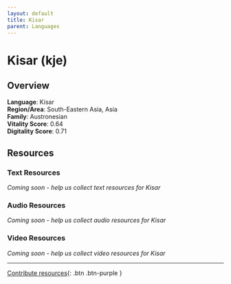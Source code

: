 ```yaml
---
layout: default
title: Kisar
parent: Languages
---
```


# Kisar (kje)

## Overview

**Language**: Kisar  
**Region/Area**: South-Eastern Asia, Asia  
**Family**: Austronesian  
**Vitality Score**: 0.64  
**Digitality Score**: 0.71  

## Resources

### Text Resources
*Coming soon - help us collect text resources for Kisar*

### Audio Resources
*Coming soon - help us collect audio resources for Kisar*

### Video Resources
*Coming soon - help us collect video resources for Kisar*

---

[Contribute resources](https://fairtrain.github.io/){: .btn .btn-purple }
